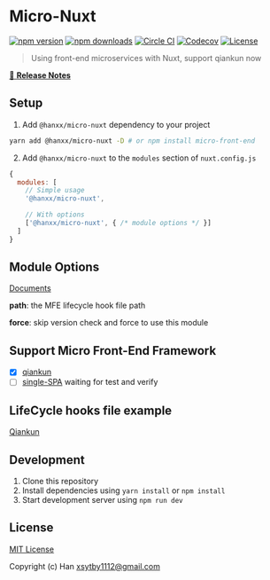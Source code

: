 # Micro-Nuxt

[![npm version][npm-version-src]][npm-version-href]
[![npm downloads][npm-downloads-src]][npm-downloads-href]
[![Circle CI][circle-ci-src]][circle-ci-href]
[![Codecov][codecov-src]][codecov-href]
[![License][license-src]][license-href]

> Using front-end microservices with Nuxt, support qiankun now

[📖 **Release Notes**](./CHANGELOG.md)

## Setup

1. Add `@hanxx/micro-nuxt` dependency to your project

```bash
yarn add @hanxx/micro-nuxt -D # or npm install micro-front-end
```

2. Add `@hanxx/micro-nuxt` to the `modules` section of `nuxt.config.js`

```js
{
  modules: [
    // Simple usage
    '@hanxx/micro-nuxt',

    // With options
    ['@hanxx/micro-nuxt', { /* module options */ }]
  ]
}
```

## Module Options

[Documents](https://github.com/lianghx-319/micro-nuxt/blob/master/lib/module.js)

**path**: the MFE lifecycle hook file path

**force**: skip version check and force to use this module

## Support Micro Front-End Framework
- [x] [qiankun](https://github.com/umijs/qiankun)
- [ ] [single-SPA](https://github.com/single-spa/single-spa) waiting for test and verify

## LifeCycle hooks file example
[Qiankun](https://github.com/lianghx-319/micro-nuxt/blob/master/example/mfe.js)

## Development

1. Clone this repository
2. Install dependencies using `yarn install` or `npm install`
3. Start development server using `npm run dev`

## License

[MIT License](./LICENSE)

Copyright (c) Han <xsytby1112@gmail.com>

<!-- Badges -->
[npm-version-src]: https://img.shields.io/npm/v/@hanxx/micro-nuxt/latest.svg?style=flat-square
[npm-version-href]: https://npmjs.com/package/@hanxx/micro-nuxt

[npm-downloads-src]: https://img.shields.io/npm/dt/@hanxx/micro-nuxt.svg?style=flat-square
[npm-downloads-href]: https://npmjs.com/package/@hanxx/micro-nuxt

[circle-ci-src]: https://img.shields.io/circleci/project/github/.svg?style=flat-square
[circle-ci-href]: https://circleci.com/gh/

[codecov-src]: https://img.shields.io/codecov/c/github/.svg?style=flat-square
[codecov-href]: https://codecov.io/gh/

[license-src]: https://img.shields.io/npm/l/@hanxx/micro-nuxtd.svg?style=flat-square
[license-href]: https://npmjs.com/package/m@hanxx/micro-nuxt
